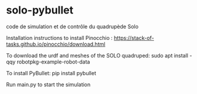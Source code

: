 # solo-pybullet
code de simulation et de contrôle du quadrupède Solo

Installation instructions to install Pinocchio : https://stack-of-tasks.github.io/pinocchio/download.html

To download the urdf and meshes of the SOLO quadruped:
sudo apt install -qqy robotpkg-example-robot-data

To install PyBullet:
pip install pybullet

Run main.py to start the simulation

